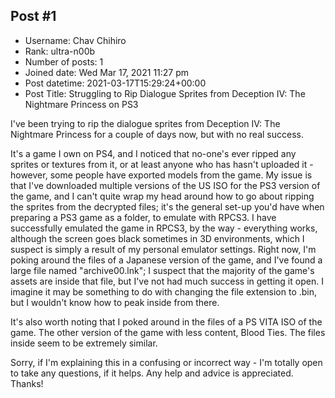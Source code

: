 ## Post #1
- Username: Chav Chihiro
- Rank: ultra-n00b
- Number of posts: 1
- Joined date: Wed Mar 17, 2021 11:27 pm
- Post datetime: 2021-03-17T15:29:24+00:00
- Post Title: Struggling to Rip Dialogue Sprites from Deception IV: The Nightmare Princess on PS3

I've been trying to rip the dialogue sprites from Deception IV: The Nightmare Princess for a couple of days now, but with no real success.

It's a game I own on PS4, and I noticed that no-one's ever ripped any sprites or textures from it, or at least anyone who has hasn't uploaded it - however, some people have exported models from the game. My issue is that I've downloaded multiple versions of the US ISO for the PS3 version of the game, and I can't quite wrap my head around how to go about ripping the sprites from the decrypted files; it's the general set-up you'd have when preparing a PS3 game as a folder, to emulate with RPCS3. I have successfully emulated the game in RPCS3, by the way - everything works, although the screen goes black sometimes in 3D environments, which I suspect is simply a result of my personal emulator settings. Right now, I'm poking around the files of a Japanese version of the game, and I've found a large file named "archive00.lnk"; I suspect that the majority of the game's assets are inside that file, but I've not had much success in getting it open. I imagine it may be something to do with changing the file extension to .bin, but I wouldn't know how to peak inside from there.

It's also worth noting that I poked around in the files of a PS VITA ISO of the game. The other version of the game with less content, Blood Ties. The files inside seem to be extremely similar.

Sorry, if I'm explaining this in a confusing or incorrect way - I'm totally open to take any questions, if it helps. Any help and advice is appreciated. Thanks!
